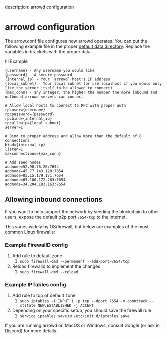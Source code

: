 description: arrowd configuration
<!--- END of page meta data -->

# arrowd configuration

The arrow.conf file configures how arrowd operates. You can put the following example file in the proper [default data directory](../troubleshoot/find-data-dir.md). Replace the variables in brackets with the proper data.

!!! Example

    {username} - Any username you would like  
    {password} - A secure password  
    {internal_ip} - Your `arrowd` host's IP address  
    {local_subnet} - Your local subnet (or use localhost if you would only like the server itself to be allowed to connect)  
    {max_conn} - any integer, the higher the number the more inbound and outbound arrowd servers can connect
```
# Allow local hosts to connect to RPC with proper auth
rpcuser={username}
rpcpassword={password}
rpcbind={internal_ip}
rpcallowip={local_subnet}
server=1

# Bind to proper address and allow more than the default of 8 connections
bind={internal_ip}
listen=1
maxconnections={max_conn}

# Add seed nodes
addnode=52.90.76.26:7654
addnode=45.77.143.128:7654
addnode=85.15.179.171:7654
addnode=65.100.172.203:7654
addnode=34.204.183.163:7654
```

## Allowing inbound connections
If you want to help support the network by seeding the blockchain to other users, expose the default p2p port `7654/tcp` to the internet.

This varies widely by OS/firewall, but below are examples of the most common Linux firewalls:

### Example FirewallD config

1. Add rule to default zone
    1. `sudo firewall-cmd --permanent --add-port=7654/tcp`
1. Reload firewalld to implement the changes
    1. `sudo firewall-cmd --reload`

### Example IPTables config
1. Add rule to top of default zone
    1. `sudo iptables -I INPUT 1 -p tcp --dport 7654 -m conntrack --ctstate NEW,ESTABLISHED -j ACCEPT`
1. Depending on your specific setup, you should save the firewall rule
    1. `service iptables save` or `/etc/init.d/iptables save`
    
If you are running arrowd on MacOS or Windows, consult Google (or ask in Discord) for more details.